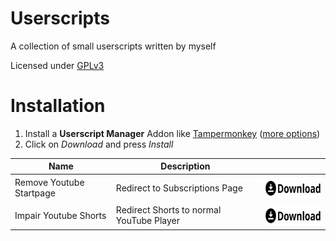 # Userscripts

A collection of small userscripts written by myself

Licensed under [GPLv3](https://github.com/hyperacuity/userscripts/blob/main/license.md)

# Installation

1. Install a **Userscript Manager** Addon like [Tampermonkey](https://www.tampermonkey.net/) ([more options](https://greasyfork.org/en))
2. Click on *Download* and press *Install*

| Name | Description |          |
| ---- | ----------- | -------- |
| Remove Youtube Startpage | Redirect to Subscriptions Page | <a href="https://github.com/hyperacuity/userscripts/raw/main/youtube/remove-youtube-startpage.user.js" target="_blank"><img src="assets/download.svg" alt="Download" width="auto" height="32px" style="padding-top: 4px;"/></a> |
| Impair Youtube Shorts | Redirect Shorts to normal YouTube Player  | <a href="https://github.com/hyperacuity/userscripts/raw/main/youtube/impair-youtube-shorts.user.js" target="_blank"><img src="assets/download.svg" alt="Download" width="auto" height="32px" style="padding-top: 4px;"/></a>  |
